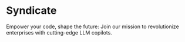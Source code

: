 # Syndicate
Empower your code, shape the future: Join our mission to revolutionize enterprises with cutting-edge LLM copilots.
